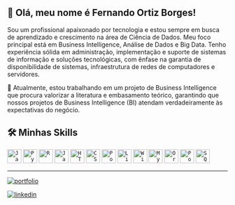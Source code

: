 ## 🚀 Olá, meu nome é Fernando Ortiz Borges!

Sou um profissional apaixonado por tecnologia e estou sempre em busca de aprendizado e crescimento na área de Ciência de Dados. Meu foco principal está em Business Intelligence, Análise de Dados e Big Data. Tenho experiência sólida em administração, implementação e suporte de sistemas de informação e soluções tecnológicas, com ênfase na garantia de disponibilidade de sistemas, infraestrutura de redes de computadores e servidores.

🔭 Atualmente, estou trabalhando em um projeto de Business Intelligence que procura valorizar a literatura e embasamento teórico, garantindo que nossos projetos de Business Intelligence (BI) atendam verdadeiramente às expectativas do negócio.


## 🛠 Minhas Skills

<code><img height="32" src="https://img.icons8.com/color/48/000000/javascript.png" alt="Javascript"/></code>
<code><img height="32" src="https://img.icons8.com/color/48/000000/python.png" alt="Python"/></code>
<code><img height="32" src="https://img.icons8.com/color/48/000000/r.png" alt="R"/></code>
<code><img height="32" src="https://img.icons8.com/color/48/000000/java-coffee-cup-logo.png" alt="Java"/></code>
<code><img height="32" src="https://img.icons8.com/color/48/000000/html-5.png" alt="HTML5"/></code>
<code><img height="32" src="https://img.icons8.com/color/48/000000/css3.png" alt="CSS3"/></code>
<code><img height="32" src="https://img.icons8.com/color/48/000000/power-bi.png" alt="Power BI"/></code>
<code><img height="32" src="https://img.icons8.com/color/48/000000/linux.png" alt="Linux"/></code>
<code><img height="32" src="https://img.icons8.com/color/48/000000/windows-10.png" alt="Windows"/></code>
<code><img height="32" src="https://img.icons8.com/color/48/000000/mysql.png" alt="MySQL"/></code>
<code><img height="32" src="https://img.icons8.com/color/48/000000/oracle-logo.png" alt="Oracle"/></code>
<code><img height="32" src="https://www.postgresql.org/media/img/about/press/elephant.png" alt="PostgreSQL"/></code>
<code><img height="32" src="https://img.icons8.com/color/48/000000/microsoft-sql-server.png" alt="SQL Server"/></code>

---
[![portfolio](https://img.shields.io/badge/my_portfolio-000?style=for-the-badge&logo=ko-fi&logoColor=white)](https://medium.com/@fernando_ortiz)

[![linkedin](https://img.shields.io/badge/linkedin-0A66C2?style=for-the-badge&logo=linkedin&logoColor=white)](https://www.linkedin.com/in/feortiz/)

